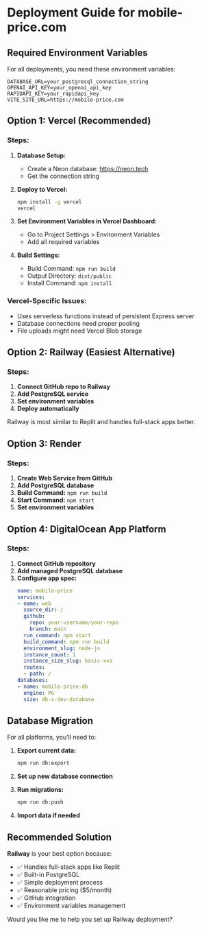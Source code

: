# Deployment Guide for mobile-price.com

## Required Environment Variables

For all deployments, you need these environment variables:

```
DATABASE_URL=your_postgresql_connection_string
OPENAI_API_KEY=your_openai_api_key
RAPIDAPI_KEY=your_rapidapi_key
VITE_SITE_URL=https://mobile-price.com
```

## Option 1: Vercel (Recommended)

### Steps:
1. **Database Setup:**
   - Create a Neon database: https://neon.tech
   - Get the connection string
   
2. **Deploy to Vercel:**
   ```bash
   npm install -g vercel
   vercel
   ```
   
3. **Set Environment Variables in Vercel Dashboard:**
   - Go to Project Settings > Environment Variables
   - Add all required variables
   
4. **Build Settings:**
   - Build Command: `npm run build`
   - Output Directory: `dist/public`
   - Install Command: `npm install`

### Vercel-Specific Issues:
- Uses serverless functions instead of persistent Express server
- Database connections need proper pooling
- File uploads might need Vercel Blob storage

## Option 2: Railway (Easiest Alternative)

### Steps:
1. **Connect GitHub repo to Railway**
2. **Add PostgreSQL service**
3. **Set environment variables**
4. **Deploy automatically**

Railway is most similar to Replit and handles full-stack apps better.

## Option 3: Render

### Steps:
1. **Create Web Service from GitHub**
2. **Add PostgreSQL database**
3. **Build Command:** `npm run build`
4. **Start Command:** `npm start`
5. **Set environment variables**

## Option 4: DigitalOcean App Platform

### Steps:
1. **Connect GitHub repository**
2. **Add managed PostgreSQL database**
3. **Configure app spec:**
   ```yaml
   name: mobile-price
   services:
   - name: web
     source_dir: /
     github:
       repo: your-username/your-repo
       branch: main
     run_command: npm start
     build_command: npm run build
     environment_slug: node-js
     instance_count: 1
     instance_size_slug: basic-xxs
     routes:
     - path: /
   databases:
   - name: mobile-price-db
     engine: PG
     size: db-s-dev-database
   ```

## Database Migration

For all platforms, you'll need to:

1. **Export current data:**
   ```bash
   npm run db:export
   ```

2. **Set up new database connection**

3. **Run migrations:**
   ```bash
   npm run db:push
   ```

4. **Import data if needed**

## Recommended Solution

**Railway** is your best option because:
- ✅ Handles full-stack apps like Replit
- ✅ Built-in PostgreSQL
- ✅ Simple deployment process
- ✅ Reasonable pricing ($5/month)
- ✅ GitHub integration
- ✅ Environment variables management

Would you like me to help you set up Railway deployment?